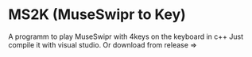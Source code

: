 # MS2K (MuseSwipr to Key)
A programm to play MuseSwipr with 4keys on the keyboard in c++
Just compile it with visual studio. Or download from release =>
